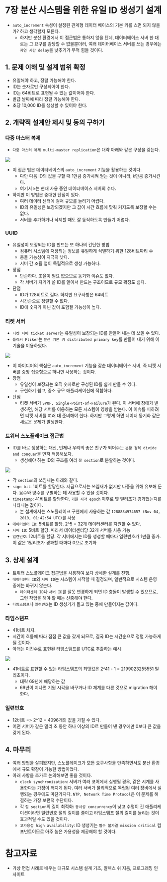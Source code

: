 # 7장 분산 시스템을 위한 유일 ID 생성기 설계

- `auto_increment` 속성이 설정된 관계형 데이터 베이스의 기본 키를 스면 되지 않을가? 하고 생각할지 모른다.
  - 하지만 분산 환경에서 이 접근법은 통하지 않을 텐데, 데이터베이스 서버 한 대로는 그 요구를 감당할 수 없을뿐더러, 여러 데이터베이스 서버를 쓰는 경우에는 `지연 시간 delay`을 낮추기가 무척 힘들 것이다.

## 1. 문제 이해 및 설계 범위 확정

- 유일해야 하고, 정렬 가능해야 한다.
- ID는 숫자로만 구성되어야 한다.
- ID는 64비트로 표현될 수 있는 값이어야 한다.
- 발급 날짜에 따라 정렬 가능해야 한다.
- 초당 10,000 ID를 생성할 수 있어야 한다.

## 2. 개략적 설계안 제시 및 동의 구하기

### 다중 마스터 복제

- `다중 마스터 복제 multi-master replication`은 대략 아래와 같은 구성을 갖는다.

<img src="img/identifier_generator01.jpg">

- 이 접근 법은 데이터베이스의 `auto_increment` 기능을 활용하는 것이다.
  - 다만 다음 ID의 값을 구할 때 1만큼 증가시켜 얻는 것이 아니라, `k`만큼 증가시킨다.
  - 여기서 `k`는 현재 사용 중인 데이터베이스 서버의 수다.
- 하지만 이 방법은 중대한 단점이 있다.
  - 여러 데이터 센터에 걸쳐 규모를 늘리기 어렵다.
  - ID의 유일성은 보장되겠지만 그 값이 시간 흐름에 맞춰 커지도록 보장할 수는 없다.
  - 서버를 추가하거나 삭제할 때도 잘 동작하도록 만들기 어렵다.

### UUID

- 유일성이 보장되는 ID를 만드는 또 하나의 간단한 방법
  - 컴퓨터 시스템에 저장되는 정보를 유일하게 식별하기 위한 128비트짜리 수
  - 충돌 가능성이 지극히 낮다.
  - 서버 간 조율 업이 독립적으로 생성 가능하다.
- 장점
  - 단순하다. 조율이 필요 없으므로 동기화 이슈도 없다.
  - 각 서버가 자기가 쓸 ID를 알아서 만드는 구조이므로 규모 확장도 쉽다.
- 단점
  - ID가 128비트로 길다. 하지만 요구사항은 64비트
  - 시간순으로 정렬할 수 없다.
  - ID에 숫자가 아닌 값이 포함될 가능성이 높다.

### 티켓 서버

- `티켓 서버 ticket server`는 유일성이 보장되는 ID를 만들어 내는 데 쓰일 수 있다.
- `플리커 Fliker`는 `분산 기본 키 distributed primary key`를 만들어 내기 위해 이 기술을 이용하였다.

<img src="img/identifier_generator02.jpg">

- 이 아이디어의 핵심은 `auto_increment` 기능을 갖춘 데이터베이스 서버, 즉 티켓 서버를 중앙 집중형으로 하나만 사용하는 것이다.
- 장점
  - 유일성이 보장되는 오직 숫자로만 구성된 ID를 쉽게 만들 수 있다.
  - 구현하기 쉽고, 중소 규모 애플리케이션에 적합하다.
- 단점
  - 티켓 서버가 `SPOF, Single-Point-of-Failure`가 된다. 이 서버에 장애가 발생하면, 해당 서버를 이용하는 모든 시스템이 영향을 받는다. 이 이슈를 피하려면 티켓 서버를 여러 대 준비해야 한다. 하지만 그렇게 하면 데이터 동기화 같은 새로운 문제가 발생한다.

### 트위터 스노플레이크 접근법

- ID를 바로 생성하는 대신, 언제나 우리의 좋은 친구가 되어주는 `분할 정복 divide and conquer`을 먼저 적용해보자.
  - 생성해야 하는 ID의 구조를 여러 `절 section`로 분할하는 것이다.

<img src="img/identifier_generator03.jpg">

- 각 `section`의 쓰임새는 아래와 같다.
- `sign bit`: 1비트를 할당한다. 지금으로서는 쓰임새가 없지만 나중을 위해 유보해 둔다. 음수와 양수를 구별하는 데 사용할 수 있을 것이다. 
- `timestamp`: 41비트를 할당한다. `기원 시각 epoch` 이후로 몇 밀리초가 경과했는지를 나타내는 값이다.
  - 본 설계에서는 스노플레이크 구현에서 사용하는 값 `1288834974657 (Nov 04, 2010, 01:42:54 UTC)`를 사용
- `데이터센터 ID`: 5비트를 할당. 2^5 = 32개 데이터센터를 지원할 수 있다.
- `서버 ID`: 5비트 할당. 따라서 데이터센터당 32개 서버를 사용 가능
- `일련번호`: 12비트를 할당. 각 서버에서는 ID를 생성할 때마다 일련번호가 1만큼 증가. 이 값은 1밀리초가 경과할 때마다 0으로 초기화

## 3. 상세 설계

- 트위터 스노플레이크 접근법을 사용하여 보다 상세한 설계를 진행.
- `데이터센터 ID`와 `서버 ID`는 시스템이 시작할 때 결정되며, 일반적으로 시스템 운영 중에는 바뀌지 않는다.
  - `데이터센터 ID`나 `서버 ID`를 잘못 변경하게 되면 ID 충돌이 발생할 수 있으므로, 그런 작업을 해야 할 때는 신중해야 한다.
- `타임스탬프`나 `일련번호`는 ID 생성기가 돌고 있는 중에 만들어지는 값이다.

### 타임스탬프

- 41비트 차지.
- 시간이 흐름에 따라 점점 큰 값을 갖게 되므로, 결국 ID는 시간순으로 정렬 가능하게 될 것이다.
- 아래는 이진수로 표현된 타임스탬프를 UTC로 추출하는 예시

<img src="img/identifier_generator04.jpg">

- 41비트로 표현할 수 있는 타임스탬프의 최댓값은 2^41 - 1 = 2199023255551 밀리초이다.
  - 대략 69년에 해당하는 값
  - 69년이 지나면 기원 시각을 바꾸거나 ID 체계를 다른 것으로 migration 해야 한다.

### 일련번호

- 12비트 => 2^12 = 4096개의 값을 가질 수 있다.
- 어떤 서버가 같은 밀리 초 동안 하나 이상의 ID르 만들어 낸 경우에만 0보다 큰 값을 갖게 된다.

## 4. 마무리

- 여러 방법을 살펴봤지만, 스노플레이크가 모든 요구사항을 만족하면서도 분산 환경에서 규모 확장이 가능한 방법이었다.
- 아래 사항을 추가로 논의해보면 좋을 것이다.
  - `clock synchronization`: 서버가 여러 코어에서 실행될 경우, 같은 시계를 사용한다는 가정이 깨지게 된다. 여러 서버가 물리적으로 독립된 여러 장비에서 실행되는 경우에도 마찬가지다. `NTP, Network Time Protocol`은 이 문제를 해결하는 가장 보편적 수단이다.
  - 각 `절 section`의 길이 최적화: `동시성 concurrency`이 낮고 수명이 긴 애플리케이션이라면 일련번호 절의 길이를 줄이고 타임스탬프 절의 길이를 늘리는 것이 효과적일 수도 있을 것이다.
  - `고가용성 high availability`: ID 생성기는 `필수 불가결 mission critical` 컴포넌트이므로 아주 높은 가용성을 제공해야 할 것이다.

# 참고자료

- 가상 면접 사례로 배우는 대규모 시스템 설계 기초, 알렉스 쉬 지음, 프로그래밍 인사이트

